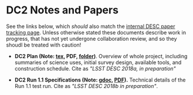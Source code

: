 # DC2 Notes and Papers

See the links below, which _should_ also match the [internal DESC paper tracking page](https://confluence.slac.stanford.edu/display/LSSTDESC/Interim+LSST+DESC+Paper+Tracking).
Unless otherwise stated these documents describe work in progress, that has not yet undergone collaboration review, and so they shoudl be treated with caution!

* **DC2 Plan (Note: [tex](https://github.com/LSSTDESC/DC2_Repo/blob/docs-readme/Documents/DC2_Plan/main.tex), PDF, [folder](https://github.com/LSSTDESC/DC2_Repo/blob/docs-readme/Documents/DC2_Plan/))**. 
Overview of whole project, including summaries of science uses, initial survey design, available tools, and construction schedule. Cite as _"LSST DESC 2018a, in preparation"_

* **DC2 Run 1.1 Specifications (Note: [gdoc](https://docs.google.com/document/d/1aQOPL9smeDlhtlwDrp39Zuu2q8DKivDaHLQX3_omwOI/edit#), [PDF](https://docs.google.com/document/d/1aQOPL9smeDlhtlwDrp39Zuu2q8DKivDaHLQX3_omwOI/export?format=pdf)).** 
Technical details of the Run 1.1 test run. Cite as _"LSST DESC 2018b in preparation"_.
